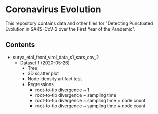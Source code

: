 # Coronavirus Evolution

This repository contains data and other files for "Detecting Punctuated
Evolution in SARS-CoV-2 over the First Year of the Pandemic".

## Contents

- surya_etal_front_virol_data_s1_sars_cov_2
    - Dataset 1 (2020-05-26)
        - Tree
        - 3D scatter plot
        - Node-density artifact test
        - Regressions
            - root-to-tip divergence ~ 1
            - root-to-tip divergence ~ sampling time
            - root-to-tip divergence ~ sampling time + node count
            - root-to-tip divergence ~ sampling time + node count

